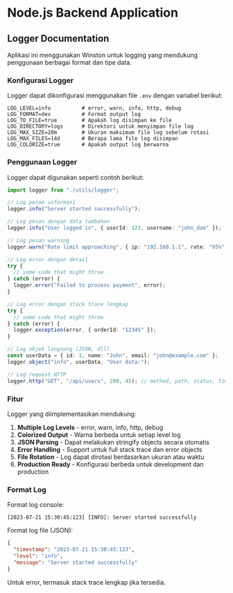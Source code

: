# Node.js Backend Application

## Logger Documentation

Aplikasi ini menggunakan Winston untuk logging yang mendukung penggunaan berbagai format dan tipe data.

### Konfigurasi Logger

Logger dapat dikonfigurasi menggunakan file `.env` dengan variabel berikut:

```
LOG_LEVEL=info          # error, warn, info, http, debug
LOG_FORMAT=dev          # Format output log
LOG_TO_FILE=true        # Apakah log disimpan ke file
LOG_DIRECTORY=logs      # Direktori untuk menyimpan file log
LOG_MAX_SIZE=20m        # Ukuran maksimum file log sebelum rotasi
LOG_MAX_FILES=14d       # Berapa lama file log disimpan
LOG_COLORIZE=true       # Apakah output log berwarna
```

### Penggunaan Logger

Logger dapat digunakan seperti contoh berikut:

```typescript
import logger from "./utils/logger";

// Log pesan informasi
logger.info("Server started successfully");

// Log pesan dengan data tambahan
logger.info("User logged in", { userId: 123, username: "john_doe" });

// Log pesan warning
logger.warn("Rate limit approaching", { ip: "192.168.1.1", rate: "95%" });

// Log error dengan detail
try {
  // some code that might throw
} catch (error) {
  logger.error("Failed to process payment", error);
}

// Log error dengan stack trace lengkap
try {
  // some code that might throw
} catch (error) {
  logger.exception(error, { orderId: "12345" });
}

// Log objek langsung (JSON, dll)
const userData = { id: 1, name: "John", email: "john@example.com" };
logger.object("info", userData, "User data:");

// Log request HTTP
logger.http("GET", "/api/users", 200, 45); // method, path, status, time in ms
```

### Fitur

Logger yang diimplementasikan mendukung:

1. **Multiple Log Levels** - error, warn, info, http, debug
2. **Colorized Output** - Warna berbeda untuk setiap level log
3. **JSON Parsing** - Dapat melakukan stringify objects secara otomatis
4. **Error Handling** - Support untuk full stack trace dan error objects
5. **File Rotation** - Log dapat dirotasi berdasarkan ukuran atau waktu
6. **Production Ready** - Konfigurasi berbeda untuk development dan production

### Format Log

Format log console:

```
[2023-07-21 15:30:45:123] [INFO]: Server started successfully
```

Format log file (JSON):

```json
{
  "timestamp": "2023-07-21 15:30:45:123",
  "level": "info",
  "message": "Server started successfully"
}
```

Untuk error, termasuk stack trace lengkap jika tersedia.
